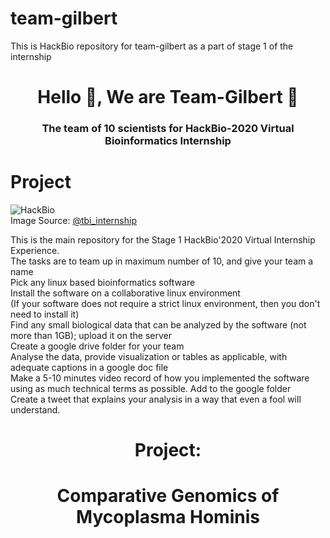 # team-gilbert
This is HackBio repository for team-gilbert as a part of stage 1 of the internship

<h1 align="center">Hello 👋, We are Team-Gilbert 👋</h1>
<h3 align="center">The team of 10 scientists for HackBio-2020 Virtual Bioinformatics Internship </h3>

# Project

![HackBio](Images/HackBio.jfif) <br>
Image Source: [@tbi_internship](https://twitter.com/tbi_internship)

This is the main repository for the Stage 1 HackBio'2020 Virtual Internship Experience. <br> The tasks are to team up in maximum number of 10, and give your team a name <br> Pick any linux based bioinformatics software <br> Install the software on a collaborative linux environment <br> (If your software does not require a strict linux environment, then you don't need to install it) <br> Find any small biological data that can be analyzed by the software (not more than 1GB); upload it on the server <br> Create a google drive folder for your team <br> Analyse the data, provide visualization or tables as applicable, with adequate captions in a google doc file <br> Make a 5-10 minutes video record of how you implemented the software using as much technical terms as possible. Add to the google folder <br> Create a tweet that explains your analysis in a way that even a fool will understand.


<h1 align="center">Project: </h1>
<h1 align="center"> Comparative Genomics of Mycoplasma Hominis </h1>